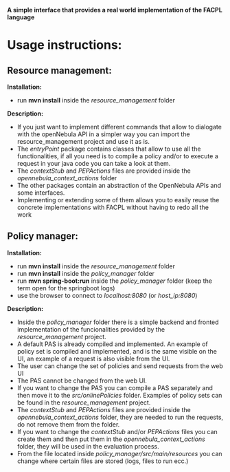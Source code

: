 **A simple interface that provides a real world implementation of the FACPL language**

# Usage instructions:

## Resource management:
**Installation:**
- run **mvn install** inside the *resource_management* folder

**Description:**
- If you just want to implement different commands that allow to dialogate with the openNebula API in a simpler way you can import the resource_management project and use it as is.
- The *entryPoint* package contains classes that allow to use all the functionalities, if all you need is to compile a policy and/or to execute a request in your java code you can take a look at them.
- The *contextStub* and *PEPActions* files are provided inside the *opennebula_context_actions* folder
- The other packages contain an abstraction of the OpenNebula APIs and some interfaces.
- Implementing or extending some of them allows you to easily reuse the concrete implementations with FACPL without having to redo all the work

## Policy manager:
**Installation:**
- run **mvn install** inside the *resource_management* folder
- run **mvn install** inside the *policy_manager* folder
- run **mvn spring-boot:run** inside the *policy_manager* folder (keep the term open for the springboot logs)
- use the browser to connect to *localhost:8080* (or *host_ip:8080*)

**Description:**
- Inside the *policy_manager* folder there is a simple backend and fronted implementation of the funcionalities provided by the *resource_management* project.
- A default PAS is already compiled and implemented. An example of policy set is compiled and implemented, and is the same visible on the UI, an example of a request is also visible from the UI.
- The user can change the set of policies and send requests from the web UI
- The PAS cannot be changed from the web UI.
- If you want to change the PAS you can compile a PAS separately and then move it to the *src/onlinePolicies* folder. Examples of policy sets can be found in the *resource_management* project.
- The *contextStub* and *PEPActions* files are provided inside the *opennebula_context_actions* folder, they are needed to run the requests, do not remove them from the folder.
- If you want to change the *contextStub* and/or *PEPActions* files you can create them and then put them in the *opennebula_context_actions* folder, they will be used in the evaluation process.
- From the file located inside *policy_manager/src/main/resources* you can change where certain files are stored (logs, files to run ecc.)
